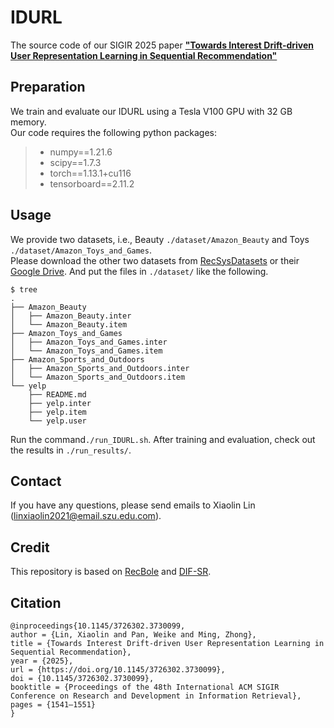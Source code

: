 # IDURL
The source code of our SIGIR 2025 paper [**"Towards Interest Drift-driven User Representation Learning in Sequential Recommendation"**](https://dl.acm.org/doi/10.1145/3726302.3730099)


## Preparation
We train and evaluate our IDURL using a Tesla V100 GPU with 32 GB memory. <br>
Our code requires the following python packages:

> + numpy==1.21.6
> + scipy==1.7.3 
> + torch==1.13.1+cu116
> + tensorboard==2.11.2


## Usage

We provide two datasets, i.e., Beauty `./dataset/Amazon_Beauty` and Toys `./dataset/Amazon_Toys_and_Games`.  <br>
Please download the other two datasets from [RecSysDatasets](https://github.com/RUCAIBox/RecSysDatasets) or their [Google Drive](https://drive.google.com/drive/folders/1ahiLmzU7cGRPXf5qGMqtAChte2eYp9gI). And put the files in `./dataset/` like the following.

```
$ tree
.
├── Amazon_Beauty
│   ├── Amazon_Beauty.inter
│   └── Amazon_Beauty.item
├── Amazon_Toys_and_Games
│   ├── Amazon_Toys_and_Games.inter
│   └── Amazon_Toys_and_Games.item
├── Amazon_Sports_and_Outdoors
│   ├── Amazon_Sports_and_Outdoors.inter
│   └── Amazon_Sports_and_Outdoors.item
└── yelp
    ├── README.md
    ├── yelp.inter
    ├── yelp.item
    └── yelp.user
```
Run the command`./run_IDURL.sh`. After training and evaluation, check out the results in `./run_results/`.


## Contact
If you have any questions, please send emails to Xiaolin Lin (linxiaolin2021@email.szu.edu.com).


## Credit
This repository is based on [RecBole](https://github.com/RUCAIBox/RecBole) and [DIF-SR](https://github.com/AIM-SE/DIF-SR).

## Citation
```
@inproceedings{10.1145/3726302.3730099,
author = {Lin, Xiaolin and Pan, Weike and Ming, Zhong},
title = {Towards Interest Drift-driven User Representation Learning in Sequential Recommendation},
year = {2025},
url = {https://doi.org/10.1145/3726302.3730099},
doi = {10.1145/3726302.3730099},
booktitle = {Proceedings of the 48th International ACM SIGIR Conference on Research and Development in Information Retrieval},
pages = {1541–1551}
}
```
